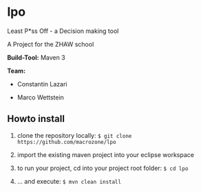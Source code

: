 lpo
===

Least P*ss Off - a Decision making tool

A Project for the ZHAW school

**Build-Tool:**
Maven 3

**Team:**

* Constantin Lazari

* Marco Wettstein


## Howto install

1. clone the repository locally: 
`$ git clone https://github.com/macrozone/lpo`


2. import the existing maven project into your eclipse workspace

3. to run your project, cd into your project root folder:
`$ cd lpo`

4. ... and execute:
`$ mvn clean install`


